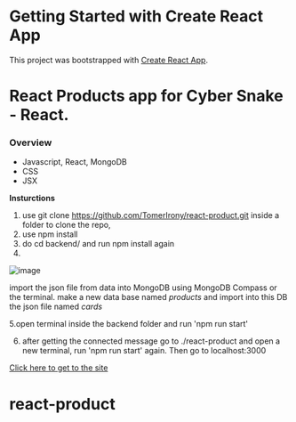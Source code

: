 # Getting Started with Create React App

This project was bootstrapped with [Create React App](https://github.com/facebook/create-react-app).

# React Products app for Cyber Snake - React.

### Overview

- Javascript, React, MongoDB
- CSS
- JSX

**Insturctions**
1. use git clone https://github.com/TomerIrony/react-product.git inside a folder to clone the repo,
2. use npm install 
3. do cd backend/ and run npm install again
4. 

![image](https://user-images.githubusercontent.com/87696247/144587480-3ec455db-cd24-4889-9d4f-d849e980b5b8.png)



import the json file from data into MongoDB using MongoDB Compass or the terminal.
make a new data base named _products_ and import into this DB the json file named *cards*

5.open terminal inside the backend folder and run 'npm run start'

6. after getting the connected message go to ./react-product and open a new terminal, run 'npm run start' again.
Then go to localhost:3000

[Click here to get to the site](https://localhost:3000/)

# react-product


